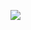 
[![](https://discord.c99.nl/widget/theme-4/932678185970192404.png)](https://discord.com/users/932678185970192404)